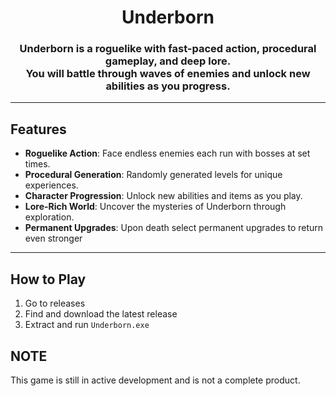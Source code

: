 <div align="center">
  <h1>Underborn</h1>
</div>


<div align="center">
  <h3>Underborn is a roguelike with fast-paced action, procedural gameplay, and deep lore. <br> You will battle through waves of enemies and unlock new abilities as you progress.</h3>
</div>


---

## Features

- **Roguelike Action**: Face endless enemies each run with bosses at set times.
- **Procedural Generation**: Randomly generated levels for unique experiences.
- **Character Progression**: Unlock new abilities and items as you play.
- **Lore-Rich World**: Uncover the mysteries of Underborn through exploration.
- **Permanent Upgrades**: Upon death select permanent upgrades to return even stronger

---

## How to Play

1. Go to releases
2. Find and download the latest release 
3. Extract and run `Underborn.exe`

## NOTE
This game is still in active development and is not a complete product.
